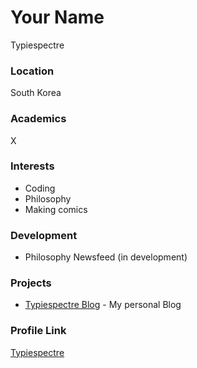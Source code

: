 # Your Name
Typiespectre

### Location
South Korea

### Academics
X

### Interests

- Coding
- Philosophy
- Making comics

### Development

- Philosophy Newsfeed (in development)

### Projects

- [Typiespectre Blog](https://github.com/Typiespectre/Typiespectre.github.io) - My personal Blog

### Profile Link

[Typiespectre](https://github.com/Typiespectre)
